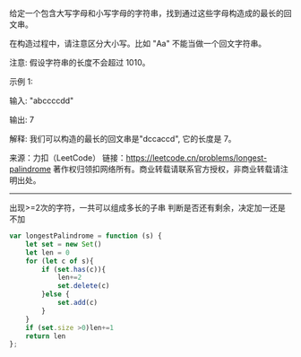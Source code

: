 给定一个包含大写字母和小写字母的字符串，找到通过这些字母构造成的最长的回文串。

在构造过程中，请注意区分大小写。比如 "Aa" 不能当做一个回文字符串。

注意:
假设字符串的长度不会超过 1010。

示例 1:

输入:
"abccccdd"

输出:
7

解释:
我们可以构造的最长的回文串是"dccaccd", 它的长度是 7。

来源：力扣（LeetCode）
链接：https://leetcode.cn/problems/longest-palindrome
著作权归领扣网络所有。商业转载请联系官方授权，非商业转载请注明出处。

---

出现>=2次的字符，一共可以组成多长的子串
判断是否还有剩余，决定加一还是不加

```javascript
var longestPalindrome = function (s) {
    let set = new Set()
    let len = 0
    for (let c of s){
        if (set.has(c)){
            len+=2
            set.delete(c)
        }else {
            set.add(c)
        }
    }
    if (set.size >0)len+=1
    return len
};
```
